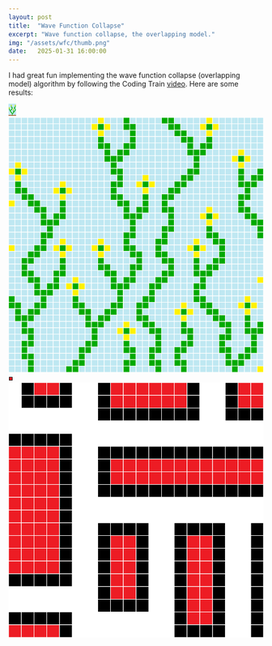 ```yaml
---
layout: post
title:  "Wave Function Collapse"
excerpt: "Wave function collapse, the overlapping model."
img: "/assets/wfc/thumb.png"
date:   2025-01-31 16:00:00
---
```


I had great fun implementing the wave function collapse (overlapping model) algorithm by following the Coding Train [video](https://youtu.be/5iSAvzU2WYY?si=-acuG3Lx9j5IAO-O).
Here are some results:

<div class="art">

  <div class="wfcpiece">
    <img src="/assets/wfc/samples/flowers.png" alt="Flowers" />
  </div>

  <div class="blendpiece">
    <img src="/assets/wfc/flowers.png" alt="Flowers" />
  </div>

</div>

<div class="art">

  <div class="wfcpiece">
    <img src="/assets/wfc/samples/city.png" alt="City" />
  </div>

  <div class="blendpiece">
    <img src="/assets/wfc/city.png" alt="City" />
  </div>

</div>
